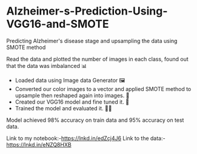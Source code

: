 # Alzheimer-s-Prediction-Using-VGG16-and-SMOTE
Predicting Alzheimer's disease stage and upsampling the data using SMOTE method

Read the data and plotted the number of images in each class, found out that the data was imbalanced 📊
- Loaded data using Image data Generator 🖼 
- Converted our color images to a vector and applied SMOTE method to upsample then reshaped again into images. 🔴 
- Created our VGG16 model and fine tuned it. 🔧 
- Trained the model and evaluated it. 🏃‍♂️ 

Model achieved 98% accuracy on train data and 95% accuracy on test data.

Link to my notebook:-https://lnkd.in/edZcj4J6
Link to the data:-https://lnkd.in/eNZQ8HXB
